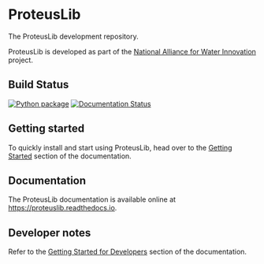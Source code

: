 # ProteusLib
The ProteusLib development repository.

ProteusLib is developed as part of the [National Alliance for Water Innovation](https://nawihub.org/) project.

## Build Status
[![Python package](https://github.com/nawi-hub/proteuslib/actions/workflows/python-package.yml/badge.svg)](https://github.com/nawi-hub/proteuslib/actions/workflows/python-package.yml)
[![Documentation Status](https://readthedocs.org/projects/proteuslib/badge/?version=latest)](https://proteuslib.readthedocs.io/en/latest/?badge=latest)

## Getting started

To quickly install and start using ProteusLib, head over to the [Getting Started](https://proteuslib.readthedocs.io/en/latest/getting_started/install.html#general-installation) section of the documentation.

## Documentation

The ProteusLib documentation is available online at <https://proteuslib.readthedocs.io>.
## Developer notes

Refer to the [Getting Started for Developers](https://proteuslib.readthedocs.io/en/latest/getting_started/install.html#for-proteuslib-developers) section of the documentation.

